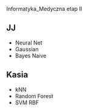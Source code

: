 Informatyka_Medyczna etap II
## JJ
* Neural Net
* Gaussian
* Bayes Naive
## Kasia
* kNN
* Random Forest
* SVM RBF